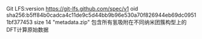 Git LFS:version https://git-lfs.github.com/spec/v1
        oid sha256:b5ff84b0cadca4c11de9c5d44bb9b96e530a70f826944eb69dc09511bf377453
        size 14
"metadata.zip" 包含所有氢吸附在不同纳米团簇构型上的DFT计算原始数据
